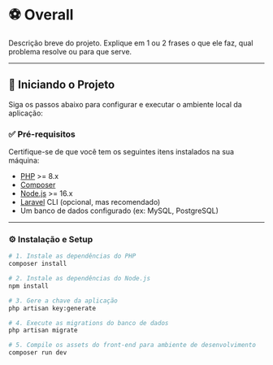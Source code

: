 # ⚽ Overall

Descrição breve do projeto. Explique em 1 ou 2 frases o que ele faz, qual problema resolve ou para que serve.

---

## 🚀 Iniciando o Projeto

Siga os passos abaixo para configurar e executar o ambiente local da aplicação:

### ✅ Pré-requisitos

Certifique-se de que você tem os seguintes itens instalados na sua máquina:

- [PHP](https://www.php.net/) >= 8.x
- [Composer](https://getcomposer.org/)
- [Node.js](https://nodejs.org/) >= 16.x
- [Laravel](https://laravel.com/) CLI (opcional, mas recomendado)
- Um banco de dados configurado (ex: MySQL, PostgreSQL)

---

### ⚙️ Instalação e Setup

```bash
# 1. Instale as dependências do PHP
composer install

# 2. Instale as dependências do Node.js
npm install

# 3. Gere a chave da aplicação
php artisan key:generate

# 4. Execute as migrations do banco de dados
php artisan migrate

# 5. Compile os assets do front-end para ambiente de desenvolvimento
composer run dev
